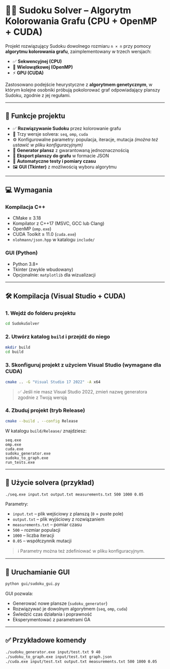 # 🧙‍♂️ Sudoku Solver – Algorytm Kolorowania Grafu (CPU + OpenMP + CUDA)

Projekt rozwiązujący Sudoku dowolnego rozmiaru `n × n` przy pomocy **algorytmu kolorowania grafu**, zaimplementowany w trzech wersjach:

* ✅ **Sekwencyjnej (CPU)**
* 🧥 **Wielowątkowej (OpenMP)**
* ⚡ **GPU (CUDA)**

Zastosowano podejście heurystyczne z **algorytmem genetycznym**, w którym kolejne osobniki próbują pokolorować graf odpowiadający planszy Sudoku, zgodnie z jej regułami.

---

## 🔧 Funkcje projektu

* ✅ **Rozwiązywanie Sudoku** przez kolorowanie grafu
* 🌟 Trzy wersje solvera: `seq`, `omp`, `cuda`
* ⚙️ Konfigurowalne parametry: populacja, iteracje, mutacja *(można też ustawić w pliku konfiguracyjnym)*
* 🎲 **Generator plansz** z gwarantowaną jednoznacznością
* 📄 **Eksport planszy do grafu** w formacie JSON
* 🧪 **Automatyczne testy i pomiary czasu**
* 🖼️ **GUI (Tkinter)** z możliwością wyboru algorytmu

---

## 💻 Wymagania

### Kompilacja C++

* CMake ≥ 3.18
* Kompilator z C++17 (MSVC, GCC lub Clang)
* OpenMP (`omp.exe`)
* CUDA Toolkit ≥ 11.0 (`cuda.exe`)
* `nlohmann/json.hpp` w katalogu `include/`

### GUI (Python)

* Python 3.8+
* Tkinter (zwykle wbudowany)
* Opcjonalnie: `matplotlib` dla wizualizacji

---

## 🛠️ Kompilacja (Visual Studio + CUDA)

### 1. Wejdź do folderu projektu

```bash
cd SudokuSolver
```

### 2. Utwórz katalog `build` i przejdź do niego

```bash
mkdir build
cd build
```

### 3. Skonfiguruj projekt z użyciem Visual Studio (wymagane dla CUDA)

```bash
cmake .. -G "Visual Studio 17 2022" -A x64
```

> ✅ Jeśli nie masz Visual Studio 2022, zmień nazwę generatora zgodnie z Twoją wersją

### 4. Zbuduj projekt (tryb Release)

```bash
cmake --build . --config Release
```

W katalogu `build/Release/` znajdziesz:

```
seq.exe
omp.exe
cuda.exe
sudoku_generator.exe
sudoku_to_graph.exe
run_tests.exe
```

---

## 💾 Użycie solvera (przykład)

```bash
./seq.exe input.txt output.txt measurements.txt 500 1000 0.05
```

Parametry:

* `input.txt` – plik wejściowy z planszą (`0` = puste pole)
* `output.txt` – plik wyjściowy z rozwiązaniem
* `measurements.txt` – pomiar czasu
* `500` – rozmiar populacji
* `1000` – liczba iteracji
* `0.05` – współczynnik mutacji

> ℹ️ Parametry można też zdefiniować w pliku konfiguracyjnym. 

---

## 🎨 Uruchamianie GUI

```bash
python gui/sudoku_gui.py
```

GUI pozwala:

* Generować nowe plansze (`sudoku_generator`)
* Rozwiązywać je dowolnym algorytmem (`seq`, `omp`, `cuda`)
* Śwledzić czas działania i poprawność
* Eksperymentować z parametrami GA

---

## ✅ Przykładowe komendy

```bash
./sudoku_generator.exe input/test.txt 9 40
./sudoku_to_graph.exe input/test.txt graph.json
./cuda.exe input/test.txt output.txt measurements.txt 500 1000 0.05
```
